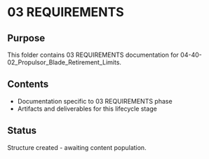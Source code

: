 # 03 REQUIREMENTS

## Purpose
This folder contains 03 REQUIREMENTS documentation for 04-40-02_Propulsor_Blade_Retirement_Limits.

## Contents
- Documentation specific to 03 REQUIREMENTS phase
- Artifacts and deliverables for this lifecycle stage

## Status
Structure created - awaiting content population.
